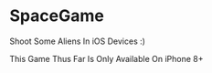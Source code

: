 # SpaceGame

Shoot Some Aliens In iOS Devices :)

This Game Thus Far Is Only Available On iPhone 8+
